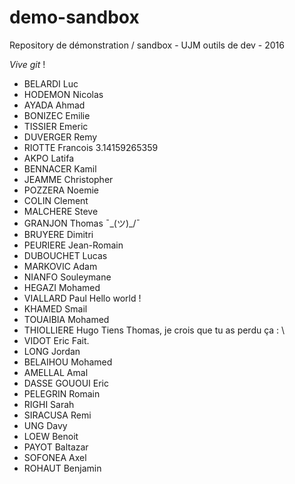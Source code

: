 # demo-sandbox
Repository de démonstration / sandbox - UJM outils de dev - 2016

_Vive git_ !

* BELARDI Luc
* HODEMON Nicolas
* AYADA Ahmad
* BONIZEC Emilie
* TISSIER Emeric
* DUVERGER Remy
* RIOTTE Francois	3.14159265359
* AKPO Latifa
* BENNACER Kamil
* JEAMME Christopher
* POZZERA Noemie
* COLIN Clement
* MALCHERE Steve
* GRANJON Thomas        ¯\_(ツ)_/¯
* BRUYERE Dimitri
* PEURIERE Jean-Romain
* DUBOUCHET Lucas
* MARKOVIC Adam
* NIANFO Souleymane
* HEGAZI Mohamed
* VIALLARD Paul       Hello world !
* KHAMED Smail
* TOUAIBIA Mohamed
* THIOLLIERE Hugo     Tiens Thomas, je crois que tu as perdu ça : \\
* VIDOT Eric            Fait.
* LONG Jordan
* BELAIHOU Mohamed
* AMELLAL Amal
* DASSE GOUOUI Eric
* PELEGRIN Romain
* RIGHI Sarah
* SIRACUSA Remi
* UNG Davy
* LOEW Benoit
* PAYOT Baltazar
* SOFONEA Axel
* ROHAUT Benjamin
